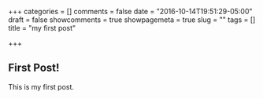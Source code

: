 +++
categories = []
comments = false
date = "2016-10-14T19:51:29-05:00"
draft = false
showcomments = true
showpagemeta = true
slug = ""
tags = []
title = "my first post"

+++
## First Post!
This is my first post.
